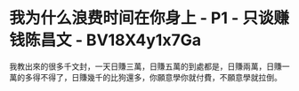 # 我为什么浪费时间在你身上 - P1 - 只谈赚钱陈昌文 - BV18X4y1x7Ga

我教出來的很多千文封，一天日賺三萬，日賺五萬的到處都是，日賺兩萬，日賺一萬的多得不得了，日賺幾千的比狗還多，你願意學你就付費，不願意學就拉倒。

